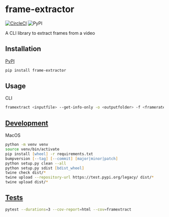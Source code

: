 # frame-extractor
[![CircleCI](https://circleci.com/gh/FirmaTechnologies/framextract.svg?style=shield)](https://circleci.com/gh/FirmaTechnologies/framextract)
![PyPI](https://img.shields.io/pypi/v/frame-extractor)

A CLI library to extract frames from a video

## Installation
[PyPI](https://pypi.org/project/frame-extractor/)
```zsh
pip install frame-extractor
```

## Usage
CLI
```zsh
framextract <inputfile> --get-info-only -o <outputfolder> -f <framerate>
```

## [Development](https://realpython.com/certificates/b677c954-49fe-495b-963c-a05f39b6725a/)
MacOS
```zsh
python -m venv venv
source venv/bin/activate
pip install [wheel] -r requirements.txt
bumpversion [--tag] [--commit] [major|minor|patch]
python setup.py clean --all
python setup.py sdist [bdist_wheel]
twine check dist/*
twine upload --repository-url https://test.pypi.org/legacy/ dist/*
twine upload dist/*
```

## [Tests](https://test.pypi.org/project/frame-extractor/)
```zsh
pytest --durations=3 --cov-report=html --cov=framextract
```
